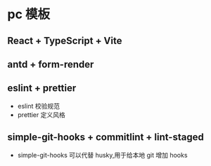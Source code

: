 # pc 模板

## React + TypeScript + Vite

## antd + form-render

## eslint + prettier

- eslint 校验规范
- prettier 定义风格

## simple-git-hooks + commitlint + lint-staged

- simple-git-hooks 可以代替 husky,用于给本地 git 增加 hooks
